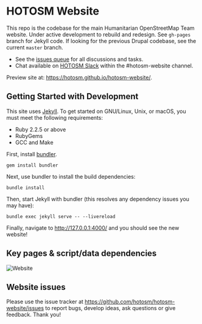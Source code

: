 # HOTOSM Website

This repo is the codebase for the main Humanitarian OpenStreetMap Team website. Under active development to rebuild and redesign. See `gh-pages` branch for Jekyll code. If looking for the previous Drupal codebase, see the current `master` branch.

 - See the [issues queue](https://github.com/hotosm/hotosm-website/issues) for all discussions and tasks.
 - Chat available on [HOTOSM Slack](https://slack.hotosm.org/) within the #hotosm-website channel.

Preview site at: https://hotosm.github.io/hotosm-website/.

## Getting Started with Development

This site uses [Jekyll](https://jekyllrb.com/). To get started on GNU/Linux, Unix, or macOS, you must meet the following requirements:

  * Ruby 2.2.5 or above
  * RubyGems
  * GCC and Make

First, install [bundler](https://bundler.io/).

```
gem install bundler
```

Next, use bundler to install the build dependencies:

```
bundle install
```

Then, start Jekyll with bundler (this resolves any dependency issues you may have):

```
bundle exec jekyll serve -- --livereload
```

Finally, navigate to http://127.0.0.1:4000/ and you should see the new website!

## Key pages & script/data dependencies

![Website](https://user-images.githubusercontent.com/12103383/55768572-96f22280-5aa7-11e9-998d-9667f5d3a7dc.png)


## Website issues
Please use the issue tracker at https://github.com/hotosm/hotosm-website/issues to report bugs, develop ideas, ask questions or give feedback. Thank you!
